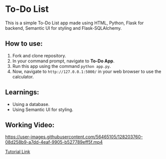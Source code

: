 # To-Do List

This is a simple To-Do List app made using HTML, Python, Flask for backend, Semantic UI for styling and Flask-SQLAlchemy.

## How to use:

1. Fork and clone repository.
2. In your command prompt, navigate to **To-Do App**.
3. Run this app using the command `python app.py`.
4. Now, navigate to `http://127.0.0.1:5000/` in your web browser to use the calculator.

## Learnings:
- Using a database.
- Using Semantic UI for styling.

## Working Video:


https://user-images.githubusercontent.com/56465105/128203760-08d258b9-a7dd-4eaf-9905-b527789eff5f.mp4



[Tutorial Link](https://www.youtube.com/watch?v=yKHJsLUENl0)

